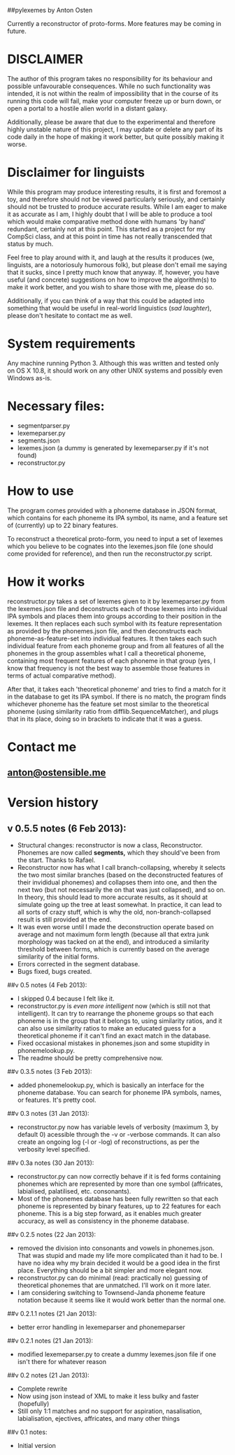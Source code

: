 ##pylexemes by Anton Osten

Currently a reconstructor of proto-forms. More features may be coming in future.

# DISCLAIMER
The author of this program takes no responsibility for its behaviour and possible unfavourable consequences. While no such functionality was intended, it is not within the realm of impossibility that in the course of its running this code will fail, make your computer freeze up or burn down, or open a portal to a hostile alien world in a distant galaxy.

Additionally, please be aware that due to the experimental and therefore highly unstable nature of this project, I may update or delete any part of its code daily in the hope of making it work better, but quite possibly making it worse.

# Disclaimer for linguists
While this program may produce interesting results, it is first and foremost a toy, and therefore should not be viewed particularly seriously, and certainly should not be trusted to produce accurate results. While I am eager to make it as accurate as I am, I highly doubt that I will be able to produce a tool which would make comparative method done with humans 'by hand' redundant, certainly not at this point. This started as a project for my CompSci class, and at this point in time has not really transcended that status by much.

Feel free to play around with it, and laugh at the results it produces (we, linguists, are a notoriosuly humorous folk), but please don't email me saying that it sucks, since I pretty much know that anyway. If, however, you have useful (and concrete) suggestions on how to improve the algorithm(s) to make it work better, and you wish to share those with me, please do so. 

Additionally, if you can think of a way that this could be adapted into something that would be useful in real-world linguistics (*sad laughter*), please don't hesitate to contact me as well.

# System requirements
Any machine running Python 3. Although this was written and tested only on OS X 10.8, it should work on any other UNIX systems and possibly even Windows as-is.

# Necessary files:
- segmentparser.py
- lexemeparser.py
- segments.json
- lexemes.json (a dummy is generated by lexemeparser.py if it's not found)
- reconstructor.py

# How to use
The program comes provided with a phoneme database in JSON format, which contains for each phoneme its IPA symbol, its name, and a feature set of (currently) up to 22 binary features.

To reconstruct a theoretical proto-form, you need to input a set of lexemes which you believe to be cognates into the lexemes.json file (one should come provided for reference), and then run the reconstructor.py script. 

# How it works
reconstructor.py takes a set of lexemes given to it by lexemeparser.py from the lexemes.json file and deconstructs each of those lexemes into individual IPA symbols and places them into groups according to their position in the lexemes. It then replaces each such symbol with its feature representation as provided by the phonemes.json file, and then deconstructs each phoneme-as-feature-set into individual features. It then takes each such individual feature from each phoneme group and from all features of all the phonemes in the group assembles what I call a theoretical phoneme, containing most frequent features of each phoneme in that group (yes, I know that frequency is not the best way to assemble those features in terms of actual comparative method). 

After that, it takes each 'theoretical phoneme' and tries to find a match for it in the database to get its IPA symbol. If there is no match, the program finds whichever phoneme has the feature set most similar to the theoretical phoneme (using similarity ratio from difflib.SequenceMatcher), and plugs that in its place, doing so in brackets to indicate that it was a guess.

# Contact me
anton@ostensible.me
---------------------------------------------
# Version history

## v 0.5.5 notes (6 Feb 2013):
- Structural changes: reconstructor is now a class, Reconstructor. Phonemes are now called **segments,** which they should've been from the start. Thanks to Rafael.
- Reconstructor now has what I call branch-collapsing, whereby it selects the two most similar branches (based on the deconstructed features of their invididual phonemes) and collapses them into one, and then the next two (but not necessarily the on that was just collapsed), and so on. In theory, this should lead to more accurate results, as it should at simulate going up the tree at least somewhat. In practice, it can lead to all sorts of crazy stuff, which is why the old, non-branch-collapsed result is still provided at the end.
- It was even worse until I made the deconstruction operate based on average and not maximum form length (because all that extra junk morphology was tacked on at the end), and introduced a similarity threshold between forms, which is currently based on the average similarity of the initial forms.
- Errors corrected in the segment database.
- Bugs fixed, bugs created.

##v 0.5 notes (4 Feb 2013):
- I skipped 0.4 because I felt like it.
- reconstructor.py is *even more intelligent* now (which is still not that intelligent). It can try to rearrange the phoneme groups so that each phoneme is in the group that it belongs to, using similarity ratios, and it can also use similarity ratios to make an educated guess for a theoretical phoneme if it can't find an exact match in the database.
- Fixed occasional mistakes in phonemes.json and some stupidity in phonemelookup.py.
- The readme should be pretty comprehensive now.

##v 0.3.5 notes (3 Feb 2013):
- added phonemelookup.py, which is basically an interface for the phoneme database. You can search for phoneme IPA symbols, names, or features. It's pretty cool.

##v 0.3 notes (31 Jan 2013):
- reconstructor.py now has variable levels of verbosity (maximum 3, by default 0) acessible through the -v or -verbose commands. It can also create an ongoing log (-l or -log) of reconstructions, as per the verbosity level specified.

##v 0.3a notes (30 Jan 2013):
- reconstructor.py can now correctly behave if it is fed forms containing phonemes which are represented by more than one symbol (affricates, labialised, palatilised, etc. consonants).
- Most of the phonemes database has been fully rewritten so that each phoneme is represented by binary features, up to 22 features for each phoneme. This is a big step forward, as it enables much greater accuracy, as well as consistency in the phoneme database.

##v 0.2.5 notes (22 Jan 2013):
- removed the division into consonants and vowels in phonemes.json. That was stupid and made my life more complicated than it had to be. I have no idea why my brain decided it would be a good idea in the first place. Everything should be a bit simpler and more elegant now.
- reconstructor.py can do minimal (read: practically no) guessing of theoretical phonemes that are unmatched. I'll work on it more later.
- I am considering switching to Townsend-Janda phoneme feature notation because it seems like it would work better than the normal one.

##v 0.2.1.1 notes (21 Jan 2013):
- better error handling in lexemeparser and phonemeparser

##v 0.2.1 notes (21 Jan 2013):
- modified lexemeparser.py to create a dummy lexemes.json file if one isn't there for whatever reason

##v 0.2 notes (21 Jan 2013):
- Complete rewrite
- Now using json instead of XML to make it less bulky and faster (hopefully)
- Still only 1:1 matches and no support for aspiration, nasalisation, labialisation, ejectives, affricates, and many other things

##v 0.1 notes:
- Initial version

